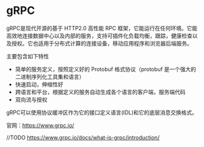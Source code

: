 # gRPC

gRPC是现代开源的基于 HTTP2.0 高性能 RPC 框架，它能运行在任何环境。它能高效地连接数据中心以及内部的服务，支持可插件化负载均衡，跟踪，健康检查以及授权。它也适用于分布式计算的连接设备，移动应用程序和浏览器后端服务。

主要包含如下特性

- 简单的服务定义，按照定义好的 Protobuf 格式协议（protobuf 是一个强大的二进制序列化工具集和语言）
- 快速启动，伸缩性好
- 跨语言和平台，根据定义的服务自动生成各个语言的客户端，服务端代码
- 双向流与授权

gRPC可以使用协议缓冲区作为它的接口定义语言(IDL)和它的底层消息交换格式。































官网：https://www.grpc.io/



//TODO https://www.grpc.io/docs/what-is-grpc/introduction/

